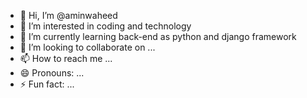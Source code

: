 - 👋 Hi, I’m @aminwaheed
- 👀 I’m interested in coding and technology
- 🌱 I’m currently learning back-end as python and django framework
- 💞️ I’m looking to collaborate on ...
- 📫 How to reach me ...
- 😄 Pronouns: ...
- ⚡ Fun fact: ...

<!---
aminwaheed/aminwaheed is a ✨ special ✨ repository because its `README.md` (this file) appears on your GitHub profile.
You can click the Preview link to take a look at your changes.
--->
